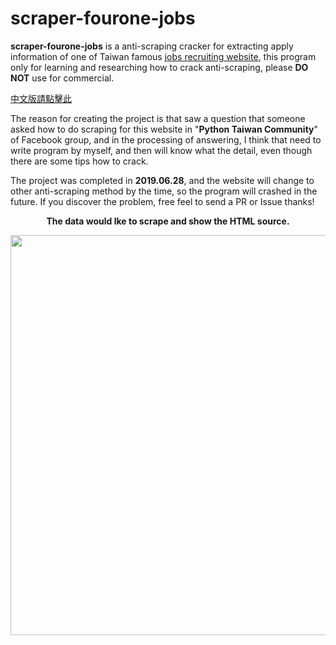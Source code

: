 # scraper-fourone-jobs
**scraper-fourone-jobs** is a anti-scraping cracker for extracting apply information of one of Taiwan famous [jobs recruiting website](https://1111.com.tw), this program only for learning and researching how to crack anti-scraping, please **DO NOT** use for commercial.

[中文版請點擊此](master/Chinese.md)

The reason for creating the project is that saw a question that someone asked how to do scraping for this website in "**Python Taiwan Community**" of Facebook group, and in the processing of answering, I think that need to write program by myself, and then will know what the detail, even though there are some tips how to crack.

The project was completed in **2019.06.28**, and the website will change to other anti-scraping method by the time, so the program will crashed in the future. If you discover the problem, free feel to send a PR or Issue thanks!

**<p align="center">The data would lke to scrape and show the HTML source.</p>**
<p align="center">
  <img src="../master/Images/Anti-scraping-fourone-jobs-apply-contents.png?raw=true" width="640px">
</p>


